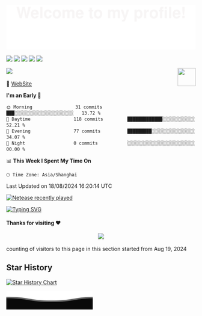 ![](assets/Bottom_up.svg)

<!--   my-icons -->

[![](https://img.shields.io/badge/MacOS-Monterey-2376bc?style=flat-square&logo=apple&logoColor=ffffff)](https://www.apple.com/)
[![](https://img.shields.io/badge/-Java-007396?style=flat-square&logo=java&logoColor=ffffff)](https://www.java.com/)
[![](https://img.shields.io/badge/-Spring-6DB33F?style=flat-square&logo=spring&logoColor=white)](https://spring.io/projects/spring-framework/)
[![](https://img.shields.io/badge/-Docker-2496ED?style=flat-square&logo=docker&logoColor=ffffff)](https://www.docker.com/)
[![](https://img.shields.io/badge/-MySQL-003545?style=flat-square&logo=mysql&logoColor=white)](https://www.mysql.com/)

<!--   my-header-img -->
![](./src/header_.png)
<a href="https://www.python.org/"><img src="https://upload.wikimedia.org/wikipedia/commons/c/c3/Python-logo-notext.svg" align="right" height="48" width="48" ></a>

💬 [WebSite](https://fastx-ai.com/)

<!--START_SECTION:waka-->

**I'm an Early 🐤** 

```text
🌞 Morning                31 commits          ███░░░░░░░░░░░░░░░░░░░░░░   13.72 % 
🌆 Daytime                118 commits         █████████████░░░░░░░░░░░░   52.21 % 
🌃 Evening                77 commits          █████████░░░░░░░░░░░░░░░░   34.07 % 
🌙 Night                  0 commits           ░░░░░░░░░░░░░░░░░░░░░░░░░   00.00 % 
```

📊 **This Week I Spent My Time On** 

```text
🕑︎ Time Zone: Asia/Shanghai
```

 Last Updated on 18/08/2024 16:20:14 UTC
<!--END_SECTION:waka-->

[![Netease recently played](https://netease-recent-profile.vercel.app/?id=82239522&theme=card&themeColor=e60026&size=300)](https://netease-recent-profile.vercel.app/?id=82239522&theme=card&themeColor=e60026&size=300)

<!--   my-ticker -->    
[![Typing SVG](https://readme-typing-svg.herokuapp.com?color=%2336BCF7&center=true&vCenter=true&width=600&lines=Hi+there+👋,+I+am+STARK;+Welcome+to+My+Profile!;Over+10+years+of+programming+experience;Always+learning+new+things)](https://git.io/typing-svg)

#### Thanks for visiting :heart:

<p align="center"> 
<img src="https://profile-counter.glitch.me/TONY-STARK-TECH/count.svg">  

counting of visitors to this page in this section started from Aug 19, 2024

## Star History

[![Star History Chart](https://api.star-history.com/svg?repos=TONY-STARK-TECH/TONY-STARK-TECH&type=Date)](https://star-history.com/#TONY-STARK-TECH/TONY-STARK-TECH&Date)

![](assets/Bottom_down.svg)
